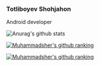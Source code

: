 ### Totliboyev Shohjahon

Android developer

<!--
**Shohjahont9/Shohjahont9** is a ✨ _special_ ✨ repository because its `README.md` (this file) appears on your GitHub profile.

Here are some ideas to get you started:

- 🔭 I’m currently working on ...
- 🌱 I’m currently learning ...
- 👯 I’m looking to collaborate on ...
- 🤔 I’m looking for help with ...
- 💬 Ask me about ...
- 📫 How to reach me: ...
- 😄 Pronouns: ...
- ⚡ Fun fact: ...
-->

![Anurag's github stats](https://github-readme-stats.vercel.app/api?username=Shohjahont9&show_icons=true)

[![Muhammadsher's github ranking](https://github-readme-ranking.vercel.app/api/rank?username=Shohjahont9&country_code=uzbekistan&theme=light)](https://github.com/Muhammadsher/github-readme-ranking)

[![Muhammadsher's github ranking](https://github-readme-ranking.vercel.app/api/rank?username=Shohjahont9&country_code=uzbekistan&theme=dark)](https://github.com/Muhammadsher/github-readme-ranking)
